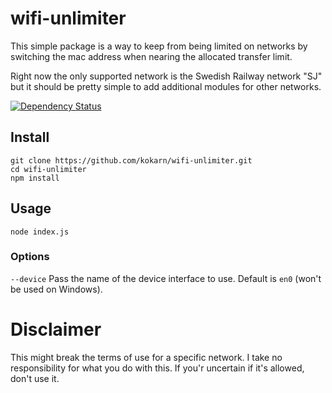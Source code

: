 # wifi-unlimiter

This simple package is a way to keep from being limited on networks by switching the mac address when nearing the allocated transfer limit.

Right now the only supported network is the Swedish Railway network "SJ" but it should be pretty simple to add additional modules for other networks.

[![Dependency Status](https://david-dm.org/kokarn/wifi-unlimiter.svg?theme=shields.io&style=flat)](https://david-dm.org/kokarn/wifi-unlimiter)

## Install
```shell
git clone https://github.com/kokarn/wifi-unlimiter.git
cd wifi-unlimiter
npm install
```

## Usage
```shell
node index.js
```

### Options
`--device` Pass the name of the device interface to use. Default is `en0` (won't be used on Windows).

# Disclaimer
This might break the terms of use for a specific network. I take no responsibility for what you do with this. If you'r uncertain if it's allowed, don't use it.
